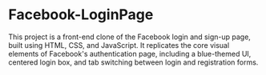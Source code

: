 # Facebook-LoginPage
This project is a front-end clone of the Facebook login and sign-up page, built using HTML, CSS, and JavaScript. It replicates the core visual elements of Facebook's authentication page, including a blue-themed UI, centered login box, and tab switching between login and registration forms.
